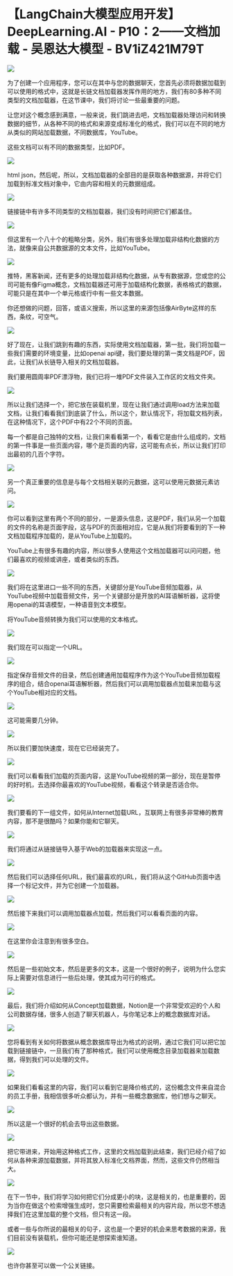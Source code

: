 #  【LangChain大模型应用开发】DeepLearning.AI - P10：2——文档加载 - 吴恩达大模型 - BV1iZ421M79T

![](img/45fbcc5f08d4b53978152b089a1da51e_0.png)

为了创建一个应用程序，您可以在其中与您的数据聊天，您首先必须将数据加载到可以使用的格式中，这就是长链文档加载器发挥作用的地方，我们有80多种不同类型的文档加载器，在这节课中，我们将讨论一些最重要的问题。

让您对这个概念感到满意，一般来说，我们跳进去吧，文档加载器处理访问和转换数据的细节，从各种不同的格式和来源变成标准化的格式，我们可以在不同的地方从类似的网站加载数据，不同数据库，YouTube。

这些文档可以有不同的数据类型，比如PDF。

![](img/45fbcc5f08d4b53978152b089a1da51e_2.png)

html json，然后呢，所以，文档加载器的全部目的是获取各种数据源，并将它们加载到标准文档对象中，它由内容和相关的元数据组成。



![](img/45fbcc5f08d4b53978152b089a1da51e_4.png)

链接链中有许多不同类型的文档加载器，我们没有时间把它们都盖住。

![](img/45fbcc5f08d4b53978152b089a1da51e_6.png)

但这里有一个八十个的粗略分类，另外，我们有很多处理加载非结构化数据的方法，就像来自公共数据源的文本文件，比如YouTube。



![](img/45fbcc5f08d4b53978152b089a1da51e_8.png)

推特，黑客新闻，还有更多的处理加载非结构化数据，从专有数据源，您或您的公司可能有像Figma概念，文档加载器还可用于加载结构化数据，表格格式的数据，可能只是在其中一个单元格或行中有一些文本数据。

你还想做的问题，回答，或语义搜索，所以这里的来源包括像AirByte这样的东西，条纹，可空气。

![](img/45fbcc5f08d4b53978152b089a1da51e_10.png)

好了现在，让我们跳到有趣的东西，实际使用文档加载器，第一批，我们将加载一些我们需要的环境变量，比如openai api键，我们要处理的第一类文档是PDF，因此，让我们从长链导入相关的文档加载器。

我们要用圆周率PDF漂浮物，我们已将一堆PDF文件装入工作区的文档文件夹。

![](img/45fbcc5f08d4b53978152b089a1da51e_12.png)

所以让我们选择一个，把它放在装载机里，现在让我们通过调用load方法来加载文档，让我们看看我们到底装了什么，所以这个，默认情况下，将加载文档列表，在这种情况下，这个PDF中有22个不同的页面。

每一个都是自己独特的文档，让我们来看看第一个，看看它是由什么组成的，文档的第一件事是一些页面内容，哪个是页面的内容，这可能有点长，所以让我们打印出最初的几百个字符。



![](img/45fbcc5f08d4b53978152b089a1da51e_14.png)

另一个真正重要的信息是与每个文档相关联的元数据，这可以使用元数据元素访问。

![](img/45fbcc5f08d4b53978152b089a1da51e_16.png)

你可以看到这里有两个不同的部分，一是源头信息，这是PDF，我们从另一个加载的文件的名称是页面字段，这与PDF的页面相对应，它是从我们将要看到的下一种文档加载程序加载的，是从YouTube上加载的。

YouTube上有很多有趣的内容，所以很多人使用这个文档加载器可以问问题，他们最喜欢的视频或讲座，或者类似的东西。



![](img/45fbcc5f08d4b53978152b089a1da51e_18.png)

我们将在这里进口一些不同的东西，关键部分是YouTube音频加载器，从YouTube视频中加载音频文件，另一个关键部分是开放的AI耳语解析器，这将使用openai的耳语模型，一种语音到文本模型。

将YouTube音频转换为我们可以使用的文本格式。

![](img/45fbcc5f08d4b53978152b089a1da51e_20.png)

我们现在可以指定一个URL。

![](img/45fbcc5f08d4b53978152b089a1da51e_22.png)

指定保存音频文件的目录，然后创建通用加载程序作为这个YouTube音频加载程序的组合，结合openai耳语解析器，然后我们可以调用加载器点加载来加载与这个YouTube相对应的文档。



![](img/45fbcc5f08d4b53978152b089a1da51e_24.png)

这可能需要几分钟。

![](img/45fbcc5f08d4b53978152b089a1da51e_26.png)

所以我们要加快速度，现在它已经装完了。

![](img/45fbcc5f08d4b53978152b089a1da51e_28.png)

我们可以看看我们加载的页面内容，这是YouTube视频的第一部分，现在是暂停的好时机，去选择你最喜欢的YouTube视频，看看这个转录是否适合你。



![](img/45fbcc5f08d4b53978152b089a1da51e_30.png)

我们要看的下一组文件，如何从Internet加载URL，互联网上有很多非常棒的教育内容，那不是很酷吗？如果你能和它聊天。



![](img/45fbcc5f08d4b53978152b089a1da51e_32.png)

我们将通过从链接链导入基于Web的加载器来实现这一点。

![](img/45fbcc5f08d4b53978152b089a1da51e_34.png)

然后我们可以选择任何URL，我们最喜欢的URL，我们将从这个GitHub页面中选择一个标记文件，并为它创建一个加载器。



![](img/45fbcc5f08d4b53978152b089a1da51e_36.png)

然后接下来我们可以调用加载器点加载，然后我们可以看看页面的内容。

![](img/45fbcc5f08d4b53978152b089a1da51e_38.png)

在这里你会注意到有很多空白。

![](img/45fbcc5f08d4b53978152b089a1da51e_40.png)

然后是一些初始文本，然后是更多的文本，这是一个很好的例子，说明为什么您实际上需要对信息进行一些后处理，使其成为可行的格式。



![](img/45fbcc5f08d4b53978152b089a1da51e_42.png)

最后，我们将介绍如何从Concept加载数据，Notion是一个非常受欢迎的个人和公司数据存储，很多人创造了聊天机器人，与你笔记本上的概念数据库对话。



![](img/45fbcc5f08d4b53978152b089a1da51e_44.png)

您将看到有关如何将数据从概念数据库导出为格式的说明，通过它我们可以把它加载到链接链中，一旦我们有了那种格式，我们可以使用概念目录加载器来加载数据，得到我们可以处理的文件。



![](img/45fbcc5f08d4b53978152b089a1da51e_46.png)

如果我们看看这里的内容，我们可以看到它是降价格式的，这份概念文件来自混合的员工手册，我相信很多听众都认为，并有一些概念数据库，他们想与之聊天。



![](img/45fbcc5f08d4b53978152b089a1da51e_48.png)

所以这是一个很好的机会去导出这些数据。

![](img/45fbcc5f08d4b53978152b089a1da51e_50.png)

把它带进来，开始用这种格式工作，这里的文档加载到此结束，我们已经介绍了如何从各种来源加载数据，并将其放入标准化文档界面，然而，这些文件仍然相当大。



![](img/45fbcc5f08d4b53978152b089a1da51e_52.png)

在下一节中，我们将学习如何把它们分成更小的块，这是相关的，也是重要的，因为当你在做这个检索增强生成时，您只需要检索最相关的内容片段，所以您不想选择我们在这里加载的整个文档，但只有这一段。

或者一些与你所说的最相关的句子，这也是一个更好的机会来思考数据的来源，我们目前没有装载机，但你可能还是想探索谁知道。



![](img/45fbcc5f08d4b53978152b089a1da51e_54.png)

也许你甚至可以做一个公关链接。
